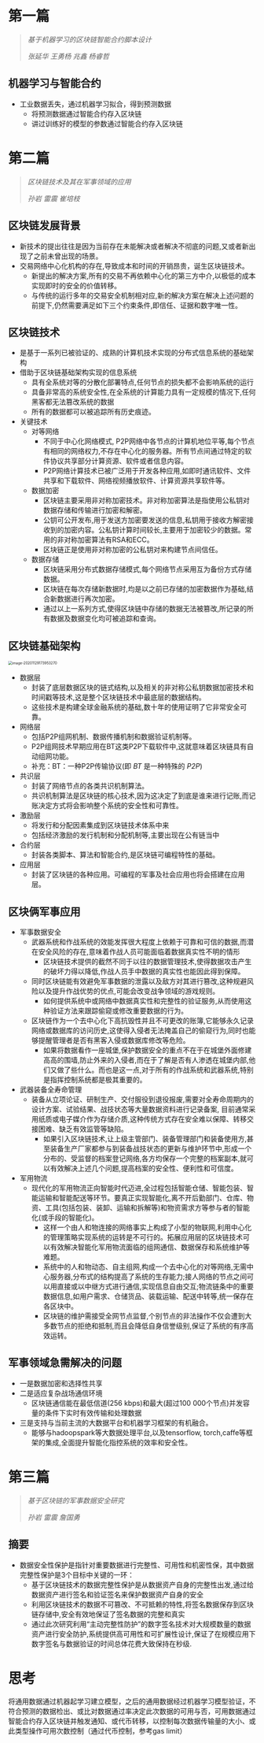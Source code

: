 # 第一篇

> *基于机器学习的区块链智能合约脚本设计*
>
> *张延华 王勇杨 兆鑫 杨睿哲*

## 机器学习与智能合约

- 工业数据丢失，通过机器学习拟合，得到预测数据
  - 将预测数据通过智能合约存入区块链
  - 讲过训练好的模型的参数通过智能合约存入区块链

# 第二篇

> *区块链技术及其在军事领域的应用*
>
> *孙岩 雷震 崔培枝*

## 区块链发展背景

- 新技术的提出往往是因为当前存在未能解决或者解决不彻底的问题,又或者新出现了之前未曾出现的场景。
- 交易网络中心化机构的存在,导致成本和时间的开销昂贵，诞生区块链技术。
  - 新提出的解决方案,所有的交易不再依赖中心化的第三方中介,以极低的成本实现即时的安全的价值转移。
  - 与传统的运行多年的交易安全机制相对应,新的解决方案在解决上述问题的前提下,仍然需要满足如下三个约束条件,即信任、证据和数字唯一性。

## 区块链技术

- 是基于一系列已被验证的、成熟的计算机技术实现的分布式信息系统的基础架构
- 借助于区块链基础架构实现的信息系统
  - 具有全系统对等的分散化部署特点,任何节点的损失都不会影响系统的运行
  - 具备非常高的系统安全性,在全系统的计算能力具有一定规模的情况下,任何黑客都无法篡改系统的数据
  - 所有的数据都可以被追踪所有历史痕迹。
- 关键技术
  - 对等网络
    - 不同于中心化网络模式, P2P网络中各节点的计算机地位平等,每个节点有相同的网络权力,不存在中心化的服务器。所有节点间通过特定的软件协议共享部分计算资源、软件或者信息内容。
    - P2P网络计算技术已被广泛用于开发各种应用,如即时通讯软件、文件共享和下载软件、网络视频播放软件、计算资源共享软件等。
  - 数据加密
    - 区块链主要采用非对称加密技术。非对称加密算法是指使用公私钥对数据存储和传输进行加密和解密。
    - 公钥可公开发布,用于发送方加密要发送的信息,私钥用于接收方解密接收到的加密内容。公私钥计算时间较长,主要用于加密较少的数据。常用的非对称加密算法有RSA和ECC。
    - 区块链正是使用非对称加密的公私钥对来构建节点间信任。
  - 数据存储
    - 区块链采用分布式数据存储模式,每个网络节点采用互为备份方式存储数据。
    - 区块链在每次存储新数据时,均是以之前已存储的加密数据作为基础,结合新数据进行再次加密。
    - 通过以上一系列方式,使得区块链中存储的数据无法被篡改,所记录的所有数据及数据变化均可被追踪和查询。

## 区块链基础架构 

<img src="https://tva1.sinaimg.cn/large/0081Kckwgy1gl66jxbawxj30hq0lsdrt.jpg" alt="image-20201129173953270" style="zoom: 50%;" />

- 数据层
  - 封装了底层数据区块的链式结构,以及相关的非对称公私钥数据加密技术和时间戳等技术,这是整个区块链技术中最底层的数据结构。
  - 这些技术是构建全球金融系统的基础,数十年的使用证明了它非常安全可靠。
- 网络层
  - 包括P2P组网机制、数据传播机制和数据验证机制等。
  - P2P组网技术早期应用在BT这类P2P下载软件中,这就意味着区块链具有自动组网功能。
  - 补充：BT：一种P2P传输协议(即 *BT* 是一种特殊的 *P2P*)
- 共识层
  - 封装了网络节点的各类共识机制算法。
  - 共识机制算法是区块链的核心技术,因为这决定了到底是谁来进行记账,而记账决定方式将会影响整个系统的安全性和可靠性。
- 激励层
  - 将发行和分配因素集成到区块链技术体系中来
  - 包括经济激励的发行机制和分配机制等,主要出现在公有链当中
- 合约层
  - 封装各类脚本、算法和智能合约,是区块链可编程特性的基础。
- 应用层
  - 封装了区块链的各种应用。可编程的军事及社会应用也将会搭建在应用层。

## 区块俩军事应用 

- 军事数据安全
  - 武器系统和作战系统的效能发挥很大程度上依赖于可靠和可信的数据,而潜在安全风险的存在,意味着作战人员可能面临着数据真实性不明的情形
    - 区块链技术提供的截然不同于以往的数据管理技术,使得数据攻击产生的破坏力得以降低,作战人员手中数据的真实性也能因此得到保障。
  - 同时区块链能有效避免军事数据的泄露以及敌方对其进行篡改,这种规避风险以及提升作战优势的优点,可能会改变战争领域的游戏规则。
    - 如何提供系统中或网络中数据真实性和完整性的验证服务,从而使用这种验证方法来跟踪偷窥或修改重要数据的行为。
  - 区块链作为一个去中心化下高抗毁性并且不可更改的账簿,它能够永久记录网络或数据库的访问历史,这使得入侵者无法掩盖自己的偷窥行为,同时也能够提醒管理者是否有黑客入侵或数据库修改等危险。
    - 如果将数据看作一座城堡,保护数据安全的重点不在于在城堡外面修建高高的围墙,防止外来的入侵者,而在于了解是否有人渗透在城堡内部,他们又做了些什么。而也是这一点,对于所有的作战系统和武器系统,特别是指挥控制系统都是极其重要的。
- 武器装备全寿命管理
  - 装备从立项论证、研制生产、交付服役到退役报废,需要对全寿命周期内的设计方案、试验结果、战技状态等大量数据资料进行记录备案, 目前通常采用纸质或电子媒介作为存储介质,这种传统方式存在安全难以保障、转移交接困难、缺乏有效监管等缺陷。
    - 如果引入区块链技术,让上级主管部门、装备管理部门和装备使用方,甚至装备生产厂家都参与到装备战技状态的更新与维护环节中,形成一个分布的、受监督的档案登记网络,各方均保存一个完整的档案副本,就可以有效解决上述几个问题,提高档案的安全性、便利性和可信度。
- 军用物流
  - 现代化的军用物流正向智能时代迈进,全过程包括智能仓储、智能包装、智能运输和智能配送等环节。要真正实现智能化,离不开后勤部门、仓库、物资、工具(包括包装、装卸、运输和拆解等)和物资需求方等参与者的智能化(或手段的智能化)。
    - 这样一个由人和物连接的网络事实上构成了小型的物联网,利用中心化的管理策略实现系统的运转是不可行的。拓展应用层的区块链技术可以有效解决智能化军用物流面临的组网通信、数据保存和系统维护等难题。
    - 系统中的人和物动态、自主组网,构成一个去中心化的对等网络,无需中心服务器,分布式的结构提高了系统的生存能力;接人网络的节点之间可以用直接或以中继方式进行通信,实现信息自由交互;物流链条中的重要数据信息,如用户需求、仓储货品、装载运输、配送中转等,统一保存在各区块中。
    - 区块链的维护需接受全网节点监督,个别节点的非法操作不仅会遭到大多数节点的拒绝和抵制,而且会降低自身信誉级别,保证了系统的有序高效运转。

## 军事领域急需解决的问题

- 一是数据加密和选择性共享
- 二是适应复杂战场通信环境
  - 区块链通信能在最低信道(256 kbps)和最大(超过100 000个节点)并发容量的条件下实时有效传输和处理数据
- 三是支持与当前主流的大数据平台和机器学习框架的有机融合。
  - 能够与hadoopspark等大数据处理平台,以及tensorflow, torch,caffe等框架的集成,全面提升智能化指控系统的效率和安全性。

# 第三篇

> *基于区块链的军事数据安全研究*
>
> *孙岩 雷震 詹国勇*

## 摘要 

- 数据安全性保护是指针对重要数据进行完整性、可用性和机密性保，其中数据完整性保护是3个目标中关键的一环：
  - 基于区块链技术的数据完整性保护是从数据资产自身的完整性出发,通过给数据资产进行签名和验证签名来保护数据资产自身的安全
  - 利用区块链技术的数据不可篡改、不可抵赖的特性,将签名数据保存到区块链存储中,安全有效地保证了签名数据的完整和真实
  - 通过此次研究利用“主动完整性防护”的数字签名技术对大规模数量的数据资产进行安全防护,系统提供高可用性和可扩展性设计,保证了在规模应用下数字签名与数据验证的时间总体花费大致保持在秒级.

# 思考

将通用数据通过机器起学习建立模型，之后的通用数据经过机器学习模型验证，不符合预测的数据检出、或比对数据通过率决定此次数据的可用与否，可用数据通过智能合约存入区块链并触发通知、或代币转移，以控制每次数据传输量的大小、或此类型操作可用次数控制（通过代币控制，参考gas limit）